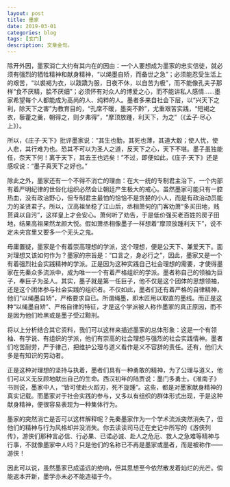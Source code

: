 ```yaml
---
layout: post
title: 墨家
date: 2019-03-01
categories: blog
tags: [玄门]
description: 文章金句。
---
```


除开外因，墨家消亡大约有其内在的因由：一个人要想成为墨家的忠实信徒，就必须有强烈的牺牲精神和献身精神，“以绳墨自矫，而备世之急”；必须能忍受生活上的艰苦，“以裘褐为衣，以跂蹻为服，日夜不休，以自苦为极”，而不能像孔夫子那样“食不厌精，脍不厌细”；必须怀有对众人的博爱之心，而不能讲私人感情……墨家希望每个人都能成为高尚的人、纯粹的人。墨者多来自社会下层，以“兴天下之利，除天下之害”为教育目的，“孔席不暖，墨突不黔”，尤重艰苦实践，“短褐之衣，藜藿之羹，朝得之，则夕弗得”，“摩顶放踵，利天下，为之”（《孟子·尽心上》）。



所以，《庄子·天下》批评墨家说：“其生也勤，其死也薄，其道大觳；使人忧，使人悲，其行难为也。恐其不可以为圣人之道，反天下之心，天下不堪。墨子虽独能任，奈天下何！离于天下，其去王也远矣！”不过，即便如此，《庄子·天下》还是感叹说：“墨子真天下之好也。”

除此之外，墨家还有一个不得不消亡的理由：在大一统的专制君主治下，一个内部有着严明纪律的世俗化组织必然会让朝廷产生极大的戒心。虽然墨家可能只有一腔热血，没有政治野心，但专制君主最怕的恰恰不是贪婪的小人，而是有政治动员能力的圣贤君子。所以，汉高祖坐稳了江山后，丞相萧何的门客劝萧“多买田地，贱贳貣以自污”，这样皇上才会安心。萧何听了劝告，于是低价强买老百姓的房子田地，结果高祖果然龙颜大悦。假如萧丞相像墨子一样想着“摩顶放踵利天下”，说不定未央宫里又要多一个无头之鬼。

毋庸置疑，墨家是个有着崇高理想的学派，这个理想，便是公天下、兼爱天下。面对理想又该如何作为？墨家的宗旨是：“口言之，身必行之”，因此，墨家又是一个有着强烈社会实践精神的学派。正是因为这种实践自己社会理想的需要，才使得墨家在先秦众多流派中，成为唯一一个有着严格组织的学派。墨者称自己的领袖为巨子，奉巨子为圣人。其实，墨子就是第一任巨子，他不仅是这个团体的思想领袖，还是这个团体参与社会实践的组织者。不仅如此，墨者们还有着严格的自律精神，他们“以绳墨自矫”，严格要求自已。所谓绳墨，即木匠用以取直的墨线。而正是这种“以绳墨自矫”、严格自律的特征，才是这个学派被人称作墨家的真正原因，而不是因为他们睑黑或是墨子受过黥刑。

将以上分析结合其它资料，我们可以这样来描述墨家的总体形象：这是一个有领袖、有学说、有组织的学派，他们有崇高的社会理想与强烈的社会实践情神。墨者们吃苦耐劳，严于律己，把维护公理与道义看作是义不容辞的责任。还有，他们大多是有知识的劳动者。

正是这种对理想的坚持与执着，墨者们具有一种勇敢的精神，为了公理与道义，他们可以义无反顾地献出自己的生命。西汉初年的陆贾说：墨门多勇士。《淮南子》书则说，墨家中人，“皆可使赴火蹈刃，死不旋踵”。这些，都是对墨家献身精神的真实记载。而墨家对于社会实践的参与，又多以有组织的群体形式出现，于是这种献身精神，便很容易表现为一种集体行为。

墨家的突然消亡是否可以这样解释呢？先秦墨家作为一个学术流派突然消失了，但他们的精神与行为风格却并没消失。你去读读司马迁在史记中所写的《游侠列传》，游侠们那种言必信、行必果、已诺必诚、赴人之危厄、救人之急难等精神与行事，不就像墨家中人吗？只是他们的名称已不再是墨家或墨者，而是被称作——游侠！



因此可以说，虽然墨家已成遥远的绝响，但其思想至今依然散发着灿烂的光芒。倘能返本开新，墨学亦未必不能造福于今。

